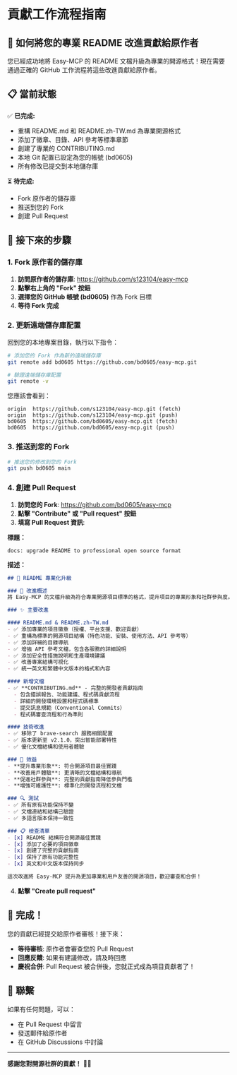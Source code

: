 # 貢獻工作流程指南

## 🎯 如何將您的專業 README 改進貢獻給原作者

您已經成功地將 Easy-MCP 的 README 文檔升級為專業的開源格式！現在需要通過正確的 GitHub 工作流程將這些改進貢獻給原作者。

## 📋 當前狀態

✅ **已完成:**
- 重構 README.md 和 README.zh-TW.md 為專業開源格式
- 添加了徽章、目錄、API 參考等標準章節
- 創建了專業的 CONTRIBUTING.md 
- 本地 Git 配置已設定為您的帳號 (bd0605)
- 所有修改已提交到本地儲存庫

⏳ **待完成:**
- Fork 原作者的儲存庫
- 推送到您的 Fork
- 創建 Pull Request

## 🚀 接下來的步驟

### 1. Fork 原作者的儲存庫

1. **訪問原作者的儲存庫**: https://github.com/s123104/easy-mcp
2. **點擊右上角的 "Fork" 按鈕**
3. **選擇您的 GitHub 帳號 (bd0605)** 作為 Fork 目標
4. **等待 Fork 完成**

### 2. 更新遠端儲存庫配置

回到您的本地專案目錄，執行以下指令：

```bash
# 添加您的 Fork 作為新的遠端儲存庫
git remote add bd0605 https://github.com/bd0605/easy-mcp.git

# 驗證遠端儲存庫配置
git remote -v
```

您應該會看到：
```
origin  https://github.com/s123104/easy-mcp.git (fetch)
origin  https://github.com/s123104/easy-mcp.git (push)
bd0605  https://github.com/bd0605/easy-mcp.git (fetch)
bd0605  https://github.com/bd0605/easy-mcp.git (push)
```

### 3. 推送到您的 Fork

```bash
# 推送您的修改到您的 Fork
git push bd0605 main
```

### 4. 創建 Pull Request

1. **訪問您的 Fork**: https://github.com/bd0605/easy-mcp
2. **點擊 "Contribute" 或 "Pull request" 按鈕**
3. **填寫 Pull Request 資訊**:

**標題：**
```
docs: upgrade README to professional open source format
```

**描述：**
```markdown
## 📖 README 專業化升級

### 🎯 改進概述
將 Easy-MCP 的文檔升級為符合專業開源項目標準的格式，提升項目的專業形象和社群參與度。

### ✨ 主要改進

#### README.md & README.zh-TW.md
- ✅ 添加專業的項目徽章（授權、平台支援、歡迎貢獻）
- ✅ 重構為標準的開源項目結構（特色功能、安裝、使用方法、API 參考等）
- ✅ 添加詳細的目錄導航
- ✅ 增強 API 參考文檔，包含各服務的詳細說明
- ✅ 添加安全性措施說明和生產環境建議
- ✅ 改善專案結構可視化
- ✅ 統一英文和繁體中文版本的格式和內容

#### 新增文檔
- ✅ **CONTRIBUTING.md** - 完整的開發者貢獻指南
  - 包含錯誤報告、功能建議、程式碼貢獻流程
  - 詳細的開發環境設置和程式碼標準
  - 提交訊息規範（Conventional Commits）
  - 程式碼審查流程和行為準則

#### 技術改進
- ✅ 移除了 brave-search 服務相關配置
- ✅ 版本更新至 v2.1.0，突出智能部署特性
- ✅ 優化文檔結構和使用者體驗

### 🌟 效益
- **提升專業形象**: 符合開源項目最佳實踐
- **改善用戶體驗**: 更清晰的文檔結構和導航
- **促進社群參與**: 完整的貢獻指南降低參與門檻
- **增強可維護性**: 標準化的開發流程和文檔

### 🔍 測試
- ✅ 所有原有功能保持不變
- ✅ 文檔連結和結構已驗證
- ✅ 多語言版本保持一致性

### 📋 檢查清單
- [x] README 結構符合開源最佳實踐
- [x] 添加了必要的項目徽章
- [x] 創建了完整的貢獻指南
- [x] 保持了原有功能完整性
- [x] 英文和中文版本保持同步

這次改進將 Easy-MCP 提升為更加專業和用戶友善的開源項目，歡迎審查和合併！
```

4. **點擊 "Create pull request"**

## 🎊 完成！

您的貢獻已經提交給原作者審核！接下來：

- **等待審核**: 原作者會審查您的 Pull Request
- **回應反饋**: 如果有建議修改，請及時回應
- **慶祝合併**: Pull Request 被合併後，您就正式成為項目貢獻者了！

## 📧 聯繫

如果有任何問題，可以：
- 在 Pull Request 中留言
- 發送郵件給原作者
- 在 GitHub Discussions 中討論

---

**感謝您對開源社群的貢獻！** 🚀✨ 
